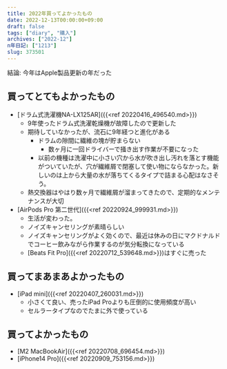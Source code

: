 ```yaml
---
title: 2022年買ってよかったもの
date: 2022-12-13T00:00:00+09:00
draft: false
tags: ["diary", "購入"]
archives: ["2022-12"]
n年日記: ["1213"]
slug: 373501
---
```

結論: 今年はApple製品更新の年だった
## 買ってとてもよかったもの
- [ドラム式洗濯機NA-LX125AR]({{<ref 20220416_496540.md>}})
  - 9年使ったドラム式洗濯乾燥機が故障したので更新した
  - 期待していなかったが、流石に9年経つと進化がある
    - ドラムの隙間に繊維の塊が貯まらない
      - 数ヶ月に一回ドライバーで掻き出す作業が不要になった
    - 以前の機種は洗濯中に小さい穴から水が吹き出し汚れを落とす機能がついていたが、穴が繊維屑で閉塞して使い物にならなかった。新しいのは上から大量の水が落ちてくるタイプで詰まる心配はなさそう。
  - 熱交換器はやはり数ヶ月で繊維屑が溜まってきたので、定期的なメンテナンスが大切
- [AirPods Pro 第二世代]({{<ref 20220924_999931.md>}})
  - 生活が変わった。
  - ノイズキャンセリングが素晴らしい
  - ノイズキャンセリングがよく効くので、最近は休みの日にマクドナルドでコーヒー飲みながら作業するのが気分転換になっている
  - [Beats Fit Pro]({{<ref 20220712_539648.md>}})はすぐに売った
## 買ってまあまあよかったもの
- [iPad mini]({{<ref 20220407_260031.md>}})
  - 小さくて良い、売ったiPad Proよりも圧倒的に使用頻度が高い
  - セルラータイプなのでたまに外で使っている
## 買ってよかったもの
- [M2 MacBookAir]({{<ref 20220708_696454.md>}})
- [iPhone14 Pro]({{<ref 20220909_753156.md>}})